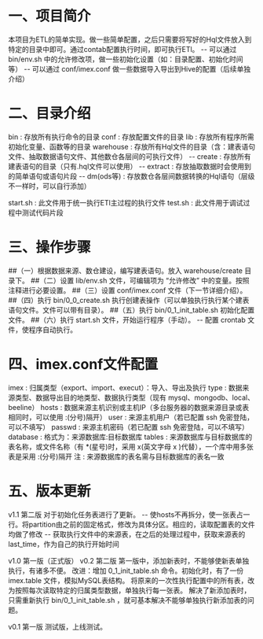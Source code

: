 # 一、项目简介
  本项目为ETL的简单实现。做一些简单配置，之后只需要将写好的Hql文件放入到特定的目录中即可。通过contab配置执行时间，即可执行ETl。
  -- 可以通过 bin/env.sh 中的允许修改项，做一些初始化设置（如：目录配置、初始化时间等）
  -- 可以通过 conf/imex.conf 做一些数据导入导出到Hive的配置（后续单独介绍）

# 二、目录介绍
  bin       : 存放所有执行命令的目录
  conf      : 存放配置文件的目录
  lib       : 存放所有程序所需初始化变量、函数等的目录
  warehouse : 存放所有Hql文件的目录（含：建表语句文件、抽取数据语句文件、其他数仓各层间的可执行文件）
  --  create    : 存放所有建表语句的目录（只有.hql文件可以使用）
  --  extract   : 存放抽取数据时会使用到的简单语句或语句片段
  --  dm(ods等) : 存放数仓各层间数据转换的Hql语句（层级不一样时，可以自行添加）

  start.sh  : 此文件用于统一执行ETl主过程的执行文件
  test.sh   : 此文件用于调试过程中测试代码片段

# 三、操作步骤
##（一）根据数据来源、数仓建设，编写建表语句。放入 warehouse/create 目录下。
##（二）设置 lib/env.sh 文件，可编辑项为 “允许修改” 中的变量。按照注释进行必要设置。
##（三）设置 conf/imex.conf 文件（下一节详细介绍）。
##（四）执行 bin/0_0_create.sh 执行创建表操作（可以单独执行执行某个建表语句文件。文件可以带有目录）。
##（五）执行 bin/0_1_init_table.sh 初始化配置文件。
##（六）执行 start.sh 文件，开始运行程序（手动）。
  --  配置 crontab 文件，使程序自动执行。

# 四、imex.conf文件配置
  imex      : 归属类型（export、import、execut）：导入、导出及执行
  type      : 数据来源类型、数据导出目的地类型、数据执行类型（现有 mysql、mongodb、local、beeline）
  hosts     : 数据来源主机识别或主机IP（多台服务器的数据来源目录或表相同时，可以使用 :(分号)隔开）
  user      : 来源主机用户（若已配置 ssh 免密登陆，可以不填写）
  passwd    : 来源主机密码（若已配置 ssh 免密登陆，可以不填写）
  database  : 格式为：来源数据库:目标数据库
  tables    : 来源数据库与目标数据库的表名称，或文件名称（有 *(星号)时，采用 x(英文字母 x )代替），一个库中用多张表是采用 :(分号)隔开
  注 : 来源数据库的表名需与目标数据库的表名一致

# 五、版本更新
  v1.1 第二版
    对于初始化任务表进行了更新。
      -- 使hosts不再拆分，使一张表占一行。将partition由之前的固定格式，修改为具体分区。相应的，读取配置表的文件均做了修改
      -- 获取执行文件中的来源表，在之后的处理过程中，获取来源表的last_time，作为自己的执行开始时间

  v1.0 第一版（正式版） v0.2 第二版
    第一版中，添加新表时，不能够使新表单独执行，有诸多不便。
    改进：增加 0_1_init_table.sh 命令。初始化时，有了一份 imex.table 文件，模拟MySQL表结构。
              将原来的一次性执行配置中的所有表，改为按照每次读取特定的归属类型数据，单独执行每一张表。
              解决了新添加表时，只需重新执行 bin/0_1_init_table.sh ，就可基本解决不能够单独执行新添加表的问题。

  v0.1 第一版
    测试版，上线测试。
